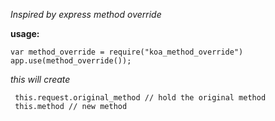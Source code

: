 
*Inspired by express method override*

**usage:**
```
var method_override = require("koa_method_override")
app.use(method_override());
```

*this will create*
```
 this.request.original_method // hold the original method
 this.method // new method
```